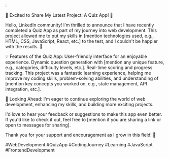 :

🌟 Excited to Share My Latest Project: A Quiz App! 🌟

Hello, LinkedIn community!
I'm thrilled to announce that I have recently completed a Quiz App as part of my journey into web development. This project allowed me to put my skills in [mention technologies used, e.g., HTML, CSS, JavaScript, React, etc.] to the test, and I couldn't be happier with the results. 🎉

💡 Features of the Quiz App:
User-friendly interface for an enjoyable experience.
Dynamic question generation with [mention any unique feature, e.g., categories, difficulty levels, etc.].
Real-time scoring and progress tracking.
This project was a fantastic learning experience, helping me improve my coding skills, problem-solving abilities, and understanding of [mention key concepts you worked on, e.g., state management, API integration, etc.].

🚀 Looking Ahead:
I'm eager to continue exploring the world of web development, enhancing my skills, and building more exciting projects.

I'd love to hear your feedback or suggestions to make this app even better. If you'd like to check it out, feel free to [mention if you are sharing a link or open to messages for sharing].

Thank you for your support and encouragement as I grow in this field! 🙌

#WebDevelopment #QuizApp #CodingJourney #Learning #JavaScript #FrontendDevelopment

